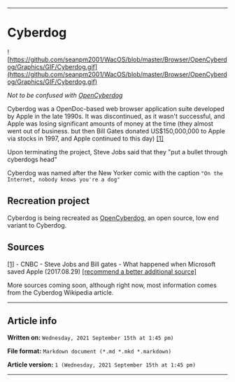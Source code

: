 
***

# Cyberdog

![https://github.com/seanpm2001/WacOS/blob/master/Browser/OpenCyberdog/Graphics/GIF/Cyberdog.gif](https://github.com/seanpm2001/WacOS/blob/master/Browser/OpenCyberdog/Graphics/GIF/Cyberdog.gif)

_Not to be confused with [OpenCyberdog](https://github.com/seanpm2001/WacOS/wiki/OpenCyberdog)_

Cyberdog was a OpenDoc-based web browser application suite developed by Apple in the late 1990s. It was discontinued, as it wasn't successful, and Apple was losing significant amounts of money at the time (they almost went out of business. but then Bill Gates donated US$150,000,000 to Apple via stocks in 1997, and Apple continued to this day) [[1]](https://www.cnbc.com/2017/08/29/steve-jobs-and-bill-gates-what-happened-when-microsoft-saved-apple.html)

Upon terminating the project, Steve Jobs said that they "put a bullet through cyberdogs head"

Cyberdog was named after the New Yorker comic with the caption `"On the Internet, nobody knows you're a dog"`

## Recreation project

Cyberdog is being recreated as [OpenCyberdog](https://github.com/seanpm2001/WacOS/wiki/OpenCyberdo), an open source, low end variant to Cyberdog.

## Sources

[[1]](https://www.cnbc.com/2017/08/29/steve-jobs-and-bill-gates-what-happened-when-microsoft-saved-apple.html) - CNBC - Steve Jobs and Bill gates - What happened when Microsoft saved Apple (2017.08.29) [[recommend a better additional source]](https://github.com/seanpm2001/WacOS/issues/)

More sources coming soon, although right now, most information comes from the Cyberdog Wikipedia article.

***

## Article info

**Written on:** `Wednesday, 2021 September 15th at 1:45 pm)`

**File format:** `Markdown document (*.md *.mkd *.markdown)`

**Article version:** `1 (Wednesday, 2021 September 15th at 1:45 pm)`

***

